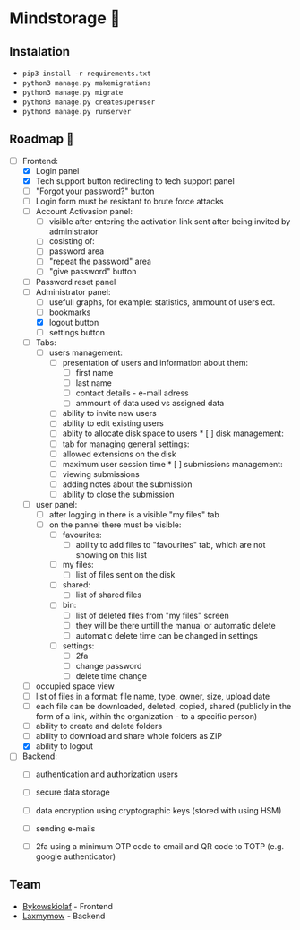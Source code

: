# Mindstorage 🧠

## Instalation
- `pip3 install -r requirements.txt`
- `python3 manage.py makemigrations`
- `python3 manage.py migrate`
- `python3 manage.py createsuperuser`
- `python3 manage.py runserver`

## Roadmap 🚧
- [ ] Frontend: 
  - [x] Login panel 
  - [x] Tech support button redirecting to tech support panel
  - [ ] "Forgot your password?" button
  - [ ] Login form must be resistant to brute force attacks
  - [ ] Account Activasion panel:
    * [ ] visible after entering the activation link sent after being invited by  administrator 
    * [ ] cosisting of:
     * [ ] password area 
     * [ ] "repeat the password" area 
     * [ ] "give password" button
  - [ ] Password reset panel 
  - [ ] Administrator panel:
     * [ ] usefull graphs, for example: statistics, ammount of users ect.
     * [ ] bookmarks
     * [x] logout button 
     * [ ] settings button 
  * [ ] Tabs:
       * [ ] users management:
         * [ ] presentation of users and information about them:
           * [ ] first name 
           * [ ] last name 
           * [ ] contact details - e-mail adress 
           * [ ] ammount of data used vs assigned data
          * [ ] ability to  invite new users 
          * [ ] ability to edit existing users 
          * [ ] ablity to allocate disk space to users 
        * [ ] disk management:
          * [ ] tab for managing general settings:
           * [ ] allowed extensions on the disk 
           * [ ] maximum user session time
        * [ ] submissions management: 
           * [ ] viewing submissions 
           * [ ] adding notes about the submission 
           * [ ] ability to close the submission 
  - [ ] user panel:
    * [ ] after logging in there is a visible "my files" tab 
    * [ ] on the pannel there must be visible:
      * [ ] favourites:
        * [ ] ability to add files to "favourites" tab, which are not showing on this list 
      * [ ] my files:
        * [ ] list of files sent on the disk 
      * [ ] shared:
        * [ ] list of shared files 
      * [ ] bin:
        * [ ] list of deleted files from "my files" screen 
        * [ ] they will be there untill the manual or automatic delete 
        * [ ] automatic delete time can be changed in settings 
      * [ ] settings:
        * [ ] 2fa
        * [ ] change password 
        * [ ] delete time change
  - [ ] occupied space view 
  - [ ] list of files in a format: file name, type, owner, size, upload date
  - [ ] each file can be downloaded, deleted, copied, shared (publicly in  the form of a link, within the organization - to a specific person)
  - [ ] ability to create and delete folders 
  - [ ] ability to download and share whole folders as ZIP
  - [x] ability to logout
- [ ] Backend:
  - [ ] authentication and authorization users 
  - [ ] secure data storage
  - [ ] data encryption using cryptographic keys (stored with using HSM)
  - [ ] sending e-mails 
  - [ ] 2fa using a minimum OTP code to email and QR code to TOTP (e.g. google authenticator)


## Team
- [Bykowskiolaf](https://github.com/bykowskiolaf) - Frontend
- [Laxmymow](https://github.com/laxmymow) - Backend
